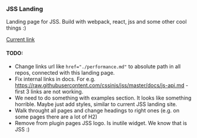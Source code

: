 ### JSS Landing

Landing page for JSS. Build with webpack, react, jss and some other cool things :)

[Current link](https://typical000.github.io/jss-landing/)

#### TODO:

- Change links url like `href="./performance.md"` to absolute path in all repos, connected with this landing page.
- Fix internal links in docs. For e.g. https://raw.githubusercontent.com/cssinjs/jss/master/docs/js-api.md - first 3 links are not working.
- We need to do something with examples section. It looks like something horrible. Maybe just add styles, similar to current JSS landing site.
- Walk throught all pages and change headings to right ones (e.g. on some pages there are a lot of H2)
- Remove from plugin pages JSS logo. Is inutile widget. We know that is JSS :)